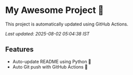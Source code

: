# My Awesome Project 🚀

This project is automatically updated using GitHub Actions.

_Last updated: 2025-08-02 05:04:38 IST_

## Features
- Auto-update README using Python 🐍
- Auto Git push with GitHub Actions 🤖

